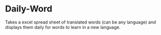 # Daily-Word
Takes a excel spread sheet of translated words (can be any language) and displays them daily for words to learn in a new language.
